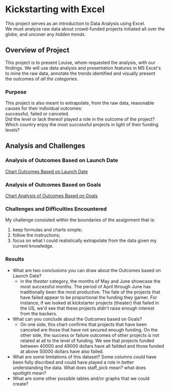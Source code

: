 # Kickstarting with Excel
  This project serves as an introduction to Data Analysis using Excel.\
  We must analyze raw data about crowd-funded projects initiated all over the globe, and uncover any *hidden trends*.

## Overview of Project
  This project is to present Louise, whom requested the analysis, with our findings. We will use data analysis
  and presentation features in MS Excel's to mine the raw data, annotate the trends identified and visually present \
  the outcomes of *all the categories*.

### Purpose
  This project is also meant to extrapolate, from the raw data, reasonable causes for their individual
  outcomes:\
  successful, failed or canceled.\
  Did the level or lack thereof played a role in the outcome of the project?\
  Which country enjoy the most successful projects in light of their funding levels?

## Analysis and Challenges
### Analysis of Outcomes Based on Launch Date
  [Chart Outcomes Based on Launch Date](https://github.com/RichardYDepestre/kickstarter-analysis/blob/main/chart_outcomes-based-on-launch-date.png)
### Analysis of Outcomes Based on Goals
  [Chart Analysis of Outcomes Based on Goals](https://github.com/RichardYDepestre/kickstarter-analysis/blob/main/chart_outcomes-based-on-launch-date.png)
### Challenges and Difficulties Encountered
  My challenge consisted within the boundaries of the assignment that is:
  1.  keep formulas and charts simple;
  2.  follow the instructions;
  3.  focus on what I could realistically extrapolate from the data given my current knowledge.
### Results
- What are two conclusions you can draw about the Outcomes based on Launch Date?
   - in the *theater* category, the months of May and June showcase the most successful months. The period of April through June has traditionally been the most productive. The fate of the projects that have failed appear to be proportional the funding they garner. For instance, if we looked at kickstarter projects (theater) that failed in the US, we'd see that these projects didn't raise enough interest from the backers. 
- What can you conclude about the Outcomes based on Goals?
  - On one side, this chart confirms that projects that have been canceled are those that have not secured enough funding. On the other side, the success or failure outcomes of other projects is not related at all to the level of funding. We see that  projects funded between 40000 and 49000 dollars have all failded and those funded at above 50000 dollars have also failed.
- What are some limitations of this dataset?
  Some columns could have been fully discribed and could have played a role in better understanding the data. What does staff_pick mean? what does spotlight mean?
 - What are some other possible tables and/or graphs that we could create?

